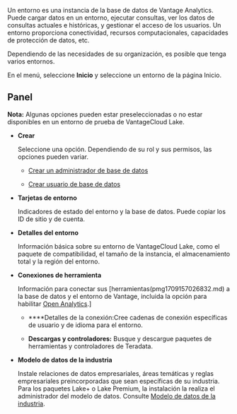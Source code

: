 Un entorno es una instancia de la base de datos de Vantage Analytics. Puede cargar datos en un entorno, ejecutar consultas, ver los datos de consultas actuales e históricas, y gestionar el acceso de los usuarios. Un entorno proporciona conectividad, recursos computacionales, capacidades de protección de datos, etc.

Dependiendo de las necesidades de su organización, es posible que tenga varios entornos.

En el menú, seleccione **Inicio** y seleccione un entorno de la página Inicio.

## Panel


**Nota:** Algunas opciones pueden estar preseleccionadas o no estar disponibles en un entorno de prueba de VantageCloud Lake.

-   **Crear**

    Seleccione una opción. Dependiendo de su rol y sus permisos, las opciones pueden variar.

    -   [Crear un administrador de base de datos](rhw1723830545389.md)


    -   [Crear usuario de base de datos](wxe1659392685092.md)


-   **Tarjetas de entorno**

    Indicadores de estado del entorno y la base de datos. Puede copiar los ID de sitio y de cuenta.


-   **Detalles del entorno**

    Información básica sobre su entorno de VantageCloud Lake, como el paquete de compatibilidad, el tamaño de la instancia, el almacenamiento total y la región del entorno.


-   **Conexiones de herramienta**

    Información para conectar sus [herramientas(pmg1709157026832.md) a la base de datos y el entorno de Vantage, incluida la opción para habilitar [Open Analytics](qvt1726089301895.md).]

    -   ****Detalles de la conexión:Cree cadenas de conexión específicas de usuario y de idioma para el entorno.


    -   **Descargas y controladores:** Busque y descargue paquetes de herramientas y controladores de Teradata.


-   **Modelo de datos de la industria**

    Instale relaciones de datos empresariales, áreas temáticas y reglas empresariales preincorporadas que sean específicas de su industria. Para los paquetes Lake+ o Lake Premium, la instalación la realiza el administrador del modelo de datos. Consulte [Modelo de datos de la industria](xum1736387837711.md).


